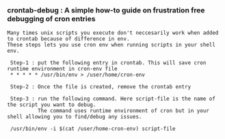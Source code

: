 ### crontab-debug : A simple how-to guide on frustration free debugging of cron entries
    Many times unix scripts you execute don't neccesarily work when added to crontab because of difference in env. 
    These steps lets you use cron env when running scripts in your shell env. 
    
     Step-1 : put the following entry in crontab. This will save cron runtime environment in cron-env file
     * * * * * /usr/bin/env > /user/home/cron-env
     
     Step-2 : Once the file is created, remove the crontab entry
     
     Step-3 : run the following command. Here script-file is the name of the script you want to debug.
              The command uses runtime environment of cron but in your shell allowing you to find/debug any issues.
              
     /usr/bin/env -i $(cat /user/home-cron-env) script-file
